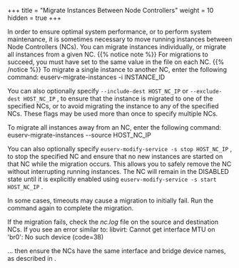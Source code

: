 +++
title = "Migrate Instances Between Node Controllers"
weight = 10
hidden = true
+++

In order to ensure optimal system performance, or to perform system maintenance, it is sometimes necessary to move running instances between Node Controllers (NCs). You can migrate instances individually, or migrate all instances from a given NC.
{{% notice note %}}
For migrations to succeed, you must have set to the same value in the file on each NC. 
{{% /notice %}}
To migrate a single instance to another NC, enter the following command: 
    euserv-migrate-instances -i INSTANCE_ID

You can also optionally specify `--include-dest HOST_NC_IP` or `--exclude-dest HOST_NC_IP` , to ensure that the instance is migrated to one of the specified NCs, or to avoid migrating the instance to any of the specified NCs. These flags may be used more than once to specify multiple NCs. 

To migrate all instances away from an NC, enter the following command: 
    euserv-migrate-instances --source HOST_NC_IP

You can also optionally specify `euserv-modify-service -s stop HOST_NC_IP` , to stop the specified NC and ensure that no new instances are started on that NC while the migration occurs. This allows you to safely remove the NC without interrupting running instances. The NC will remain in the DISABLED state until it is explicitly enabled using `euserv-modify-service -s start HOST_NC_IP` . 

In some cases, timeouts may cause a migration to initially fail. Run the command again to complete the migration. 

If the migration fails, check the *nc.log* file on the source and destination NCs. If you see an error similar to: 
    libvirt: Cannot get interface MTU on 'br0': No such device (code=38)

... then ensure the NCs have the same interface and bridge device names, as described in [](../install-guide/configuring_bridge.dita#configuring_bridge) . 

